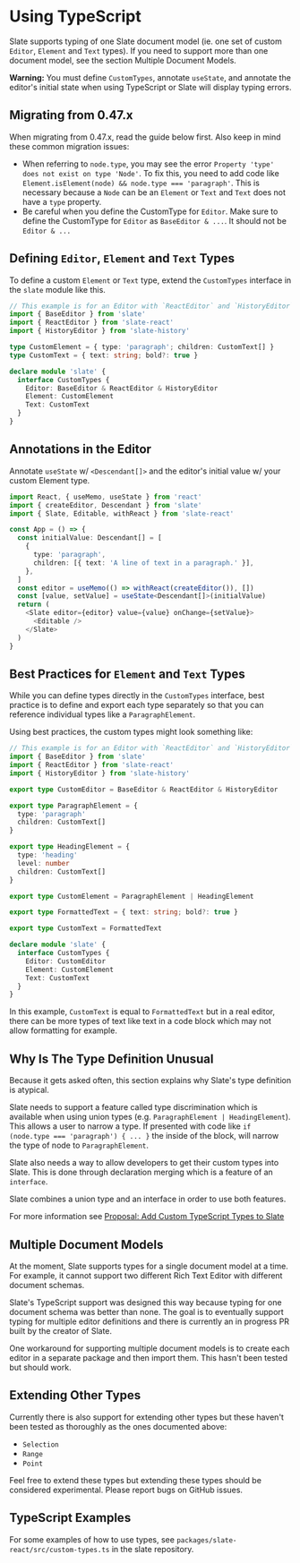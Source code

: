 # Using TypeScript

Slate supports typing of one Slate document model \(ie. one set of custom `Editor`, `Element` and `Text` types\). If you need to support more than one document model, see the section Multiple Document Models.

**Warning:** You must define `CustomTypes`, annotate `useState`, and annotate the editor's initial state when using TypeScript or Slate will display typing errors.

## Migrating from 0.47.x

When migrating from 0.47.x, read the guide below first. Also keep in mind these common migration issues:

- When referring to `node.type`, you may see the error `Property 'type' does not exist on type 'Node'`. To fix this, you need to add code like `Element.isElement(node) && node.type === 'paragraph'`. This is necessary because a `Node` can be an `Element` or `Text` and `Text` does not have a `type` property.
- Be careful when you define the CustomType for `Editor`. Make sure to define the CustomType for `Editor` as `BaseEditor & ...`. It should not be `Editor & ...`

## Defining `Editor`, `Element` and `Text` Types

To define a custom `Element` or `Text` type, extend the `CustomTypes` interface in the `slate` module like this.

```typescript
// This example is for an Editor with `ReactEditor` and `HistoryEditor`
import { BaseEditor } from 'slate'
import { ReactEditor } from 'slate-react'
import { HistoryEditor } from 'slate-history'

type CustomElement = { type: 'paragraph'; children: CustomText[] }
type CustomText = { text: string; bold?: true }

declare module 'slate' {
  interface CustomTypes {
    Editor: BaseEditor & ReactEditor & HistoryEditor
    Element: CustomElement
    Text: CustomText
  }
}
```

## Annotations in the Editor

Annotate `useState` w/ `<Descendant[]>` and the editor's initial value w/ your custom Element type.

```typescript jsx
import React, { useMemo, useState } from 'react'
import { createEditor, Descendant } from 'slate'
import { Slate, Editable, withReact } from 'slate-react'

const App = () => {
  const initialValue: Descendant[] = [
    {
      type: 'paragraph',
      children: [{ text: 'A line of text in a paragraph.' }],
    },
  ]
  const editor = useMemo(() => withReact(createEditor()), [])
  const [value, setValue] = useState<Descendant[]>(initialValue)
  return (
    <Slate editor={editor} value={value} onChange={setValue}>
      <Editable />
    </Slate>
  )
}
```

## Best Practices for `Element` and `Text` Types

While you can define types directly in the `CustomTypes` interface, best practice is to define and export each type separately so that you can reference individual types like a `ParagraphElement`.

Using best practices, the custom types might look something like:

```typescript
// This example is for an Editor with `ReactEditor` and `HistoryEditor`
import { BaseEditor } from 'slate'
import { ReactEditor } from 'slate-react'
import { HistoryEditor } from 'slate-history'

export type CustomEditor = BaseEditor & ReactEditor & HistoryEditor

export type ParagraphElement = {
  type: 'paragraph'
  children: CustomText[]
}

export type HeadingElement = {
  type: 'heading'
  level: number
  children: CustomText[]
}

export type CustomElement = ParagraphElement | HeadingElement

export type FormattedText = { text: string; bold?: true }

export type CustomText = FormattedText

declare module 'slate' {
  interface CustomTypes {
    Editor: CustomEditor
    Element: CustomElement
    Text: CustomText
  }
}
```

In this example, `CustomText` is equal to `FormattedText` but in a real editor, there can be more types of text like text in a code block which may not allow formatting for example.

## Why Is The Type Definition Unusual

Because it gets asked often, this section explains why Slate's type definition is atypical.

Slate needs to support a feature called type discrimination which is available when using union types \(e.g. `ParagraphElement | HeadingElement`\). This allows a user to narrow a type. If presented with code like `if (node.type === 'paragraph') { ... }` the inside of the block, will narrow the type of node to `ParagraphElement`.

Slate also needs a way to allow developers to get their custom types into Slate. This is done through declaration merging which is a feature of an `interface`.

Slate combines a union type and an interface in order to use both features.

For more information see [Proposal: Add Custom TypeScript Types to Slate](https://github.com/ianstormtaylor/slate/issues/3725)

## Multiple Document Models

At the moment, Slate supports types for a single document model at a time. For example, it cannot support two different Rich Text Editor with different document schemas.

Slate's TypeScript support was designed this way because typing for one document schema was better than none. The goal is to eventually support typing for multiple editor definitions and there is currently an in progress PR built by the creator of Slate.

One workaround for supporting multiple document models is to create each editor in a separate package and then import them. This hasn't been tested but should work.

## Extending Other Types

Currently there is also support for extending other types but these haven't been tested as thoroughly as the ones documented above:

- `Selection`
- `Range`
- `Point`

Feel free to extend these types but extending these types should be considered experimental. Please report bugs on GitHub issues.

## TypeScript Examples

For some examples of how to use types, see `packages/slate-react/src/custom-types.ts` in the slate repository.
